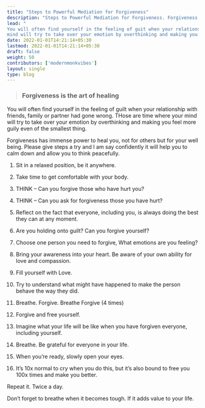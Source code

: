 ```yaml
---
title: "Steps to Powerful Mediation for Forgiveness"
description: "Steps to Powerful Mediation for Forgiveness. Forgiveness has immense power to heal you, not for others but for your well being. Please give steps a try and I am say confidently it will help you to calm down and allow you to think peacefully."
lead: "
You will often find yourself in the feeling of guit when your relationship with friends, family or partner had gone wrong. THose are time where your
mind will try to take over your emotion by overthinking and making you feel more guily even of the smallest thing. "
date: 2022-01-01T14:21:14+05:30
lastmod: 2022-01-01T14:21:14+05:30
draft: false
weight: 50
contributors: ['modernmonkvibes']
layout: single
type: blog
---
```


> ### Forgiveness is the art of healing

You will often find yourself in the feeling of guilt when your relationship with friends, family or partner had gone wrong. THose are time where your
mind will try to take over your emotion by overthinking and making you feel more guily even of the smallest thing. 

Forgiveness has immense power to heal you, not for others but for your well being. Please give steps a try and I am say confidently it will help you 
to calm down and allow you to think peacefully.

1. Sit in a relaxed position, be it anywhere.

2. Take time to get comfortable with your body.

3. THINK – Can you forgive those who have hurt you?

4. THINK – Can you ask for forgiveness those you have hurt?

5. Reflect on the fact that everyone, including you, is always doing the best they can at any moment.

6. Are you holding onto guilt? Can you forgive yourself?

7. Choose one person you need to forgive, What emotions are you feeling?

8. Bring your awareness into your heart. Be aware of your own ability for love and compassion.

9. Fill yourself with Love.

10. Try to understand what might have happened to make the person behave the way they did.

11. Breathe. Forgive. Breathe Forgive (4 times)

12. Forgive and free yourself.

13. Imagine what your life will be like when you have forgiven everyone, including yourself.

14. Breathe. Be grateful for everyone in your life.

15. When you’re ready, slowly open your eyes.

16. It’s 10x normal to cry when you do this, but it’s also bound to free you 100x times and make you better.

Repeat it. Twice a day.

Don’t forget to breathe when it becomes tough. If it adds value to your life.